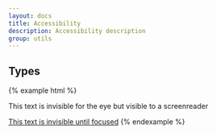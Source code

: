 ```yaml
---
layout: docs
title: Accessibility
description: Accessibility description
group: utils
---
```


## Types ##
{% example html %}
<p class="env-assistive-text">This text is invisible for the eye but visible to a screenreader</p>
<a href="#" class="env-assistive-text env-assistive-text--focusable">This text is invisible until focused</a>
{% endexample %}
